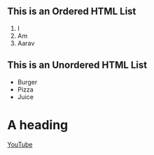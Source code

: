 <!DOCTYPE html>
<html>
 <body>
 <h2>This is an Ordered HTML List</h2>
 <ol>
 <li>I</li>
 <li>Am</li>
 <li>Aarav</li>
 </ol>
 <h2>This is an Unordered HTML List</h2>
 <ul>
 <li>Burger</li>
 <li>Pizza</li>
 <li>Juice</li>
 </ul>
 <h1>A heading</h1>
 <a href="https://www.youtube.com/">YouTube </a>
 </body>
</html>
